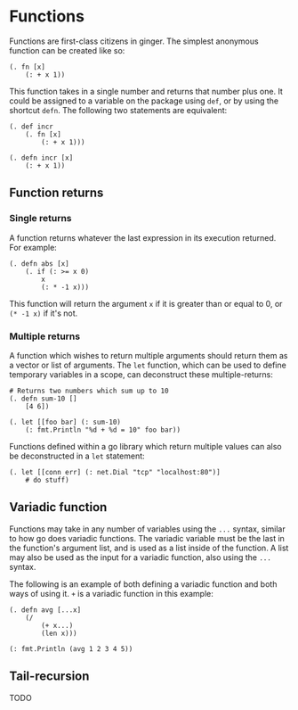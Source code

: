 # Functions

Functions are first-class citizens in ginger. The simplest anonymous function
can be created like so:

```
(. fn [x]
    (: + x 1))
```

This function takes in a single number and returns that number plus one. It
could be assigned to a variable on the package using `def`, or by using the
shortcut `defn`. The following two statements are equivalent:

```
(. def incr
    (. fn [x]
        (: + x 1)))

(. defn incr [x]
    (: + x 1))
```

## Function returns

### Single returns

A function returns whatever the last expression in its execution returned. For
example:

```
(. defn abs [x]
    (. if (: >= x 0)
        x
        (: * -1 x)))
```

This function will return the argument `x` if it is greater than or equal to 0,
or `(* -1 x)` if it's not.

### Multiple returns

A function which wishes to return multiple arguments should return them as a
vector or list of arguments. The `let` function, which can be used to define
temporary variables in a scope, can deconstruct these multiple-returns:

```
# Returns two numbers which sum up to 10
(. defn sum-10 []
    [4 6])

(. let [[foo bar] (: sum-10)
    (: fmt.Println "%d + %d = 10" foo bar))
```

Functions defined within a go library which return multiple values can also be
deconstructed in a `let` statement:

```
(. let [[conn err] (: net.Dial "tcp" "localhost:80")]
    # do stuff)
```

## Variadic function

Functions may take in any number of variables using the `...` syntax, similar to
how go does variadic functions. The variadic variable must be the last in the
function's argument list, and is used as a list inside of the function. A list
may also be used as the input for a variadic function, also using the `...`
syntax.

The following is an example of both defining a variadic function and both ways
of using it. `+` is a variadic function in this example:

```
(. defn avg [...x]
    (/
        (+ x...)
        (len x)))

(: fmt.Println (avg 1 2 3 4 5))
```

## Tail-recursion

TODO
